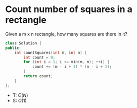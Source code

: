 # Count number of squares in a rectangle

Given a m x n rectangle, how many squares are there in it?

```cpp
class Solution {
public:
    int countSquares(int m, int n) {
        int count = 0;
        for (int i = 1; i <= min(m, n); ++i) {
            count += (m - i + 1) * (n - i + 1);
        }
        return count;
    }
};
```

- T: $O(N)$
- S: $O(1)$
